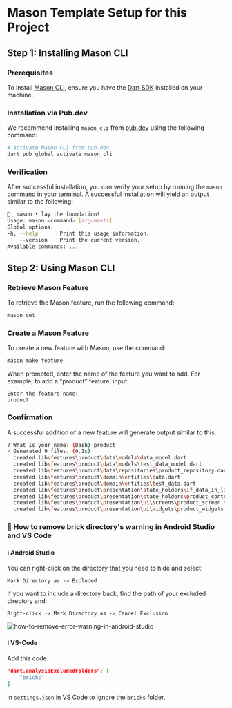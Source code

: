 # Mason Template Setup for this Project

## Step 1: Installing Mason CLI

### Prerequisites

To install [Mason CLI][mason_cli_link], ensure you have the [Dart SDK][dart_installation_link] installed on your machine.

### Installation via Pub.dev

We recommend installing `mason_cli` from [pub.dev][pub_dev_link] using the following command:

```bash
# Activate Mason CLI from pub.dev
dart pub global activate mason_cli
```

### Verification

After successful installation, you can verify your setup by running the `mason` command in your terminal. A successful installation will yield an output similar to the following:

```bash
🧱  mason • lay the foundation!
Usage: mason <command> [arguments]
Global options:
-h, --help       Print this usage information.
    --version    Print the current version.
Available commands: ...
```

## Step 2: Using Mason CLI

### Retrieve Mason Feature

To retrieve the Mason feature, run the following command:

```bash
mason get
```

### Create a Mason Feature

To create a new feature with Mason, use the command:

```bash
mason make feature
```

When prompted, enter the name of the feature you want to add. For example, to add a "product" feature, input:

```
Enter the feature name: 
product
```

### Confirmation

A successful addition of a new feature will generate output similar to this:

```bash
? What is your name? (Dash) product
✓ Generated 9 files. (0.1s)
  created lib\features\product\data\models\data_model.dart
  created lib\features\product\data\models\test_data_model.dart
  created lib\features\product\data\repositories\product_repository.dart
  created lib\features\product\domain\entities\data.dart
  created lib\features\product\domain\entities\test_data.dart
  created lib\features\product\presentation\state_holders\if_data_in_list.dart
  created lib\features\product\presentation\state_holders\product_controller.dart
  created lib\features\product\presentation\ui\screens\product_screen.dart
  created lib\features\product\presentation\ui\widgets\product_widgets.dart
```

### 🛑 How to remove brick directory's warning in Android Studio and VS Code

#### ℹ️ Android Studio

You can right-click on the directory that you need to hide and select:

```
Mark Directory as -> Excluded
```

If you want to include a directory back, find the path of your excluded directory and:

```
Right-click -> Mark Directory as -> Cancel Exclusion
```
![how-to-remove-error-warning-in-android-studio][demo_video]

#### ℹ️ VS-Code
Add this code:
```json
"dart.analysisExcludedFolders": [
    "bricks"
]
```
in `settings.json` in VS Code to ignore the `bricks` folder.

[dart_installation_link]: https://dart.dev/get-dart
[mason_cli_link]: https://github.com/felangel/mason/tree/master/packages/mason_cli
[pub_dev_link]: https://pub.dev
[demo_video]: https://github.com/musfique113/demo/assets/53111065/1e5276ad-5d21-4ee1-b50b-d5fea348f208